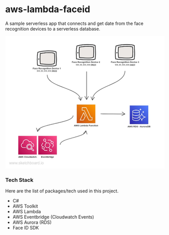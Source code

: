 # aws-lambda-faceid
A sample serverless app that connects and get date from the face recognition devices to a serverless database.

![](AWSLambdaFaceRecog/img/architecute_diagram.jpg)

### Tech Stack
Here are the list of packages/tech used in this project.
- C#
- AWS Toolkit
- AWS Lambda
- AWS Eventbridge (Cloudwatch Events)
- AWS Aurora (RDS)
- Face ID SDK
